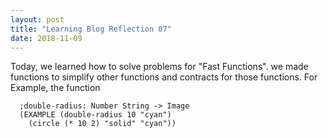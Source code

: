 ```yaml
---
layout: post
title: "Learning Blog Reflection 07"
date: 2018-11-09
---
```

Today, we  learned how to solve problems for "Fast Functions".   we made functions to simplify other functions and contracts for those functions.
For Example, the function
```racket
  ;double-radius: Number String -> Image
  (EXAMPLE (double-radius 10 "cyan")
    (circle (* 10 2) "solid" "cyan"))
```
